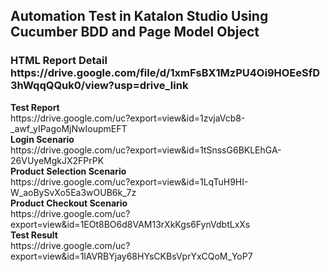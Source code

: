 <h2>Automation Test in Katalon Studio Using Cucumber BDD and Page Model Object</h2>
<h3>
    HTML Report Detail
    <br />
    https://drive.google.com/file/d/1xmFsBX1MzPU4Oi9HOEeSfD3hWqqQQuk0/view?usp=drive_link
</h3>
<b>Test Report</b>
<br />
https://drive.google.com/uc?export=view&id=1zvjaVcb8-_awf_yIPagoMjNwIoupmEFT
<br />
<b>Login Scenario</b>
<br />
https://drive.google.com/uc?export=view&id=1tSnssG6BKLEhGA-26VUyeMgkJX2FPrPK
<br />
<b>Product Selection Scenario</b>
<br />
https://drive.google.com/uc?export=view&id=1LqTuH9HI-W_aoBySvXo5Ea3wOUB6k_7z
<br />
<b>Product Checkout Scenario</b>
<br />
https://drive.google.com/uc?export=view&id=1EOt8BO6d8VAM13rXkKgs6FynVdbtLxXs
<br />
<b>Test Result</b>
<br />
https://drive.google.com/uc?export=view&id=1lAVRBYjay68HYsCKBsVprYxCQoM_YoP7
<br />
